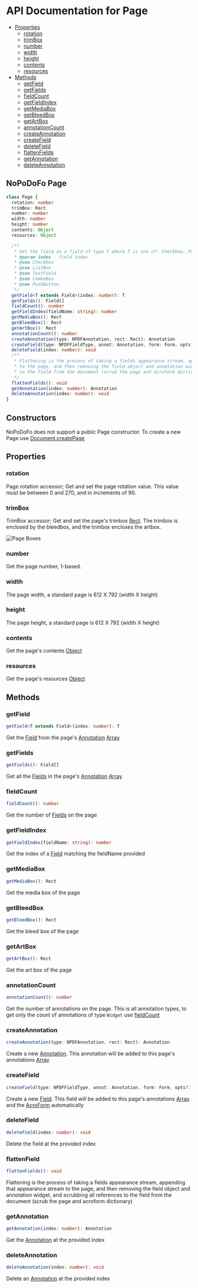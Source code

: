 # API Documentation for Page

* [Properties](#properties)
  * [rotation](#rotation)
  * [trimBox](#trimbox)
  * [number](#number)
  * [width](#width)
  * [height](#height)
  * [contents](#contents)
  * [resources](#resources)
* [Methods](#methods)
  * [getField](#getfield)
  * [getFields](#getfields)
  * [fieldCount](#fieldcount)
  * [getFieldIndex](#getfieldindex)
  * [getMediaBox](#getmediaBox)
  * [getBleedBox](#getbleedBox)
  * [getArtBox](#getartBox)
  * [annotationCount](#annotationcount)
  * [createAnnotation](#createannotation)
  * [createField](#createfield)
  * [deleteField](#deletefield)
  * [flattenFields](#flattenfields)
  * [getAnnotation](#getannotation)
  * [deleteAnnotation](#deleteannotation)

## NoPoDoFo Page

```typescript
class Page {
  rotation: number
  trimBox: Rect
  number: number
  width: number
  height: number
  contents: Object
  resources: Object

  /**
   * Get the field as a field of type T where T is one of: Checkbox, Pushbutton, Textfield, ComboBox, or ListField
   * @param index - field index
   * @see Checkbox
   * @see ListBox
   * @see TextField
   * @see ComboBox
   * @see PushButton
   */
  getField<T extends Field>(index: number): T
  getFields(): Field[]
  fieldCount(): number
  getFieldIndex(fieldName: string): number
  getMediaBox(): Rect
  getBleedBox(): Rect
  getArtBox(): Rect
  annotationCount(): number
  createAnnotation(type: NPDFAnnotation, rect: Rect): Annotation
  createField(type: NPDFFieldType, annot: Annotation, form: Form, opts?: Object): Field
  deleteField(index: number): void
  /**
   * Flattening is the process of taking a fields appearance stream, appending that appearance stream
   * to the page, and then removing the field object and annotation widget, and scrubbing all references 
   * to the field from the document (scrub the page and acroform dictionary)
   */
  flattenFields(): void
  getAnnotation(index: number): Annotation
  deleteAnnotation(index: number): void
}
```

## Constructors

NoPoDoFo does not support a public Page constructor. To create a new Page use [Document.createPage](./document.md#createpage)

## Properties

### rotation

Page rotation accessor; Get and set the page rotation value. This value must be between 0 and 270, and in increments of 90.

### trimBox

TrimBox accessor; Get and set the page's trimbox [Rect](./rect.md). The trimbox is enclosed by the bleedbox, and the trimbox encloses the artbox.

![Page Boxes](./page-boxes.png)

### number

Get the page number, 1-based.

### width

The page width, a standard page is 612 X 792 (width X height)

### height

The page height, a standard page is 612 X 792 (width X height)

### contents

Get the page's contents [Object](./object.md)

### resources

Get the page's resources [Object](./object.md)

## Methods

### getField

```typescript
getField<T extends Field>(index: number): T
```

Get the [Field](./field.md) from the page's [Annotation](./annotations.md) [Array](./array.md)

### getFields

```typescript
getFields(): Field[]
```

Get all the [Fields](./field.md) in the page's [Annotation](./annotations.md) [Array](./array.md)

### fieldCount

```typescript
fieldCount(): number
```

Get the number of [Fields](./field.md) on the page

### getFieldIndex

```typescript
getFieldIndex(fieldName: string): number
```

Get the index of a [Field](./field.md) matching the fieldName provided

### getMediaBox

```typescript
getMediaBox(): Rect
```

Get the media box of the page

### getBleedBox

```typescript
getBleedBox(): Rect
```

Get the bleed box of the page

### getArtBox

```typescript
getArtBox(): Rect
```

Get the art box of the page

### annotationCount

```typescript
annotationCount(): number
```

Get the number of annotations on the page. This is all annotation types, to get only the count of annotations of type `Widget`
use [fieldCount](#fieldcount)

### createAnnotation

```typescript
createAnnotation(type: NPDFAnnotation, rect: Rect): Annotation
```

Create a new [Annotation](./annotations.md). This annotation will be added to this page's annotations [Array](./array.md)

### createField

```typescript
createField(type: NPDFFieldType, annot: Annotation, form: Form, opts?: Object): Field
```

Create a new [Field](./field.md). This field  will be added to this page's annotations [Array](./array.md) and the [AcroForm](./form.md) automatically

### deleteField

```typescript
deleteField(index: number): void
```

Delete the field at the provided index

### flattenField

```typescript
flattenFields(): void
```
Flattening is the process of taking a fields appearance stream, appending that appearance stream
to the page, and then removing the field object and annotation widget, and scrubbing all references 
to the field from the document (scrub the page and acroform dictionary)

### getAnnotation

```typescript
getAnnotation(index: number): Annotation
```

Get the [Annotation](./annotations.md) at the provided index

### deleteAnnotation

```typescript
deleteAnnotation(index: number): void
```

Delete an [Annotation](./annotations.md) at the provided index
